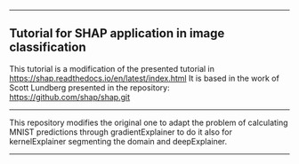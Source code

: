 -----------------------------------------------------------------------------------------------------------------
Tutorial for SHAP application in image classification
-----------------------------------------------------------------------------------------------------------------

This tutorial is a modification of the presented tutorial in https://shap.readthedocs.io/en/latest/index.html
It is based in the work of Scott Lundberg presented in the repository: https://github.com/shap/shap.git

-----------------------------------------------------------------------------------------------------------------

This repository modifies the original one to adapt the problem of calculating MNIST predictions through 
gradientExplainer to do it also for kernelExplainer segmenting the domain and deepExplainer.

-----------------------------------------------------------------------------------------------------------------
